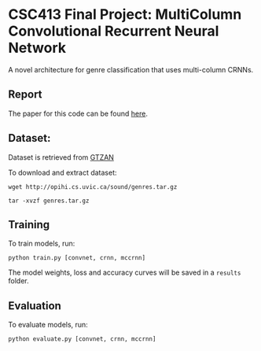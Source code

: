 # CSC413 Final Project: MultiColumn Convolutional Recurrent Neural Network

A novel architecture for genre classification that uses multi-column CRNNs.

## Report

The paper for this code can be found [here](https://www.overleaf.com/read/cfvfdmmbwqwb). 

## Dataset:

Dataset is retrieved from [GTZAN](http://marsyas.info/downloads/datasets.html)

To download and extract dataset:

`wget http://opihi.cs.uvic.ca/sound/genres.tar.gz`

`tar -xvzf genres.tar.gz`

## Training

To train models, run:

`python train.py [convnet, crnn, mccrnn]`

The model weights, loss and accuracy curves will be saved in a `results` folder.

## Evaluation

To evaluate models, run:

`python evaluate.py [convnet, crnn, mccrnn]`
